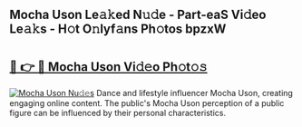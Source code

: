 ## Mocha Uson Le𝚊𝚔ed N𝚞𝚍e - Part-eaS Vi𝚍eo Le𝚊𝚔s - H𝚘t O𝚗lyf𝚊ns Ph𝚘tos bpzxW

# <h2><a href="http://hf4i6q1.feru.top/?c=Mocha+Uson">🔗 👉 🔴 Mocha Uson Vi𝚍𝚎o Ph𝚘t𝚘𝚜</a></h2>

[![Mocha Uson Nu𝚍𝚎s](https://i.imgur.com/0TWrTi3.gif)](http://hf4i6q1.feru.top/?c=Mocha+Uson)
Dance and lifestyle influencer Mocha Uson, creating engaging online content. The public's Mocha Uson perception of a public figure can be influenced by their personal characteristics. 
